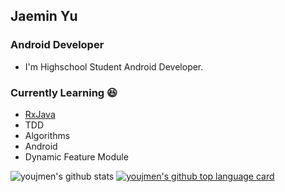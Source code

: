 ## Jaemin Yu

### Android Developer 
- I'm Highschool Student Android Developer. 

### Currently Learning 😆  
  - [RxJava](http://reactivex.io/)
  - TDD
  - Algorithms
  - Android
  - Dynamic Feature Module


<div align=center>

</div>

![youjmen's github stats](https://github-readme-stats.vercel.app/api?username=youjmen&show_icons=true)
[![youjmen's github top language card](https://github-readme-stats.vercel.app/api/top-langs/?username=youjmen&layout=compact&theme=gradient)](https://github.com/youjmen)
